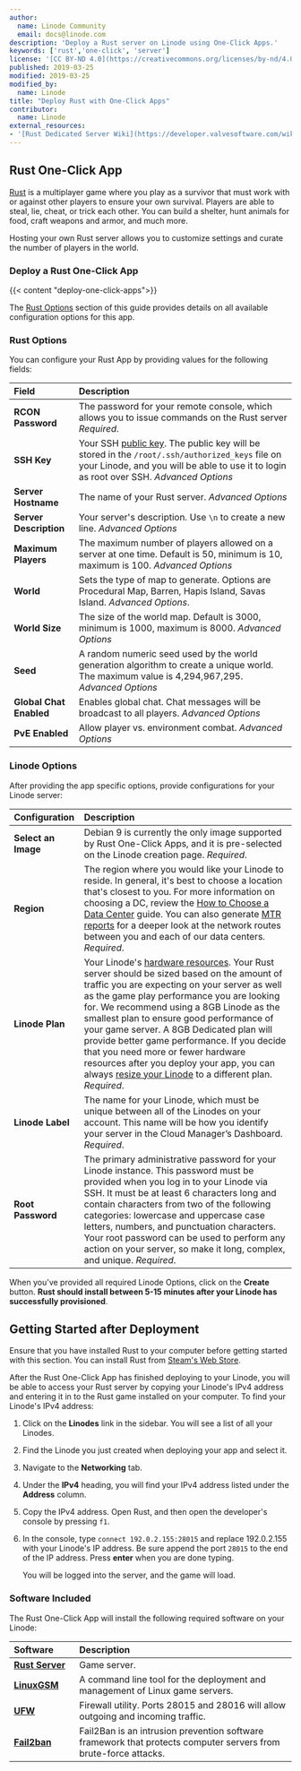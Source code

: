```yaml
---
author:
  name: Linode Community
  email: docs@linode.com
description: 'Deploy a Rust server on Linode using One-Click Apps.'
keywords: ['rust','one-click', 'server']
license: '[CC BY-ND 4.0](https://creativecommons.org/licenses/by-nd/4.0)'
published: 2019-03-25
modified: 2019-03-25
modified_by:
  name: Linode
title: "Deploy Rust with One-Click Apps"
contributor:
  name: Linode
external_resources:
- '[Rust Dedicated Server Wiki](https://developer.valvesoftware.com/wiki/Rust_Dedicated_Server)'
---
```


## Rust One-Click App

[Rust](https://rust.facepunch.com/) is a multiplayer game where you play as a survivor that must work with or against other players to ensure your own survival. Players are able to steal, lie, cheat, or trick each other. You can build a shelter, hunt animals for food, craft weapons and armor, and much more.

Hosting your own Rust server allows you to customize settings and curate the number of players in the world.

### Deploy a Rust One-Click App

{{< content "deploy-one-click-apps">}}

The [Rust Options](#rust-options) section of this guide provides details on all available configuration options for this app.

### Rust Options

You can configure your Rust App by providing values for the following fields:

| **Field** | **Description** |
|:--------------|:------------|
| **RCON Password** | The password for your remote console, which allows you to issue commands on the Rust server *Required*. |
| **SSH Key** | Your SSH [public key](/docs/security/authentication/use-public-key-authentication-with-ssh/). The public key will be stored in the `/root/.ssh/authorized_keys` file on your Linode, and you will be able to use it to login as root over SSH. *Advanced Options* |
| **Server Hostname** | The name of your Rust server. *Advanced Options* |
| **Server Description** | Your server's description. Use `\n` to create a new line. *Advanced Options* |
| **Maximum Players** | The maximum number of players allowed on a server at one time. Default is 50, minimum is 10, maximum is 100. *Advanced Options* |
| **World** | Sets the type of map to generate. Options are Procedural Map, Barren, Hapis Island, Savas Island. *Advanced Options*.
| **World Size** | The size of the world map. Default is 3000, minimum is 1000, maximum is 8000. *Advanced Options* |
| **Seed** | A random numeric seed used by the world generation algorithm to create a unique world. The maximum value is 4,294,967,295. *Advanced Options* |
| **Global Chat Enabled** | Enables global chat. Chat messages will be broadcast to all players. *Advanced Options* |
| **PvE Enabled** | Allow player vs. environment combat. *Advanced Options* |

### Linode Options

After providing the app specific options, provide configurations for your Linode server:

| **Configuration** | **Description** |
|:--------------|:------------|
| **Select an Image** | Debian 9 is currently the only image supported by Rust One-Click Apps, and it is pre-selected on the Linode creation page. *Required*. |
| **Region** | The region where you would like your Linode to reside. In general, it's best to choose a location that's closest to you. For more information on choosing a DC, review the [How to Choose a Data Center](/docs/platform/how-to-choose-a-data-center) guide. You can also generate [MTR reports](/docs/networking/diagnostics/diagnosing-network-issues-with-mtr/) for a deeper look at the network routes between you and each of our data centers. *Required*. |
| **Linode Plan** | Your Linode's [hardware resources](/docs/platform/how-to-choose-a-linode-plan/#hardware-resource-definitions). Your Rust server should be sized based on the amount of traffic you are expecting on your server as well as the game play performance you are looking for. We recommend using a 8GB Linode as the smallest plan to ensure good performance of your game server. A 8GB Dedicated plan will provide better game performance. If you decide that you need more or fewer hardware resources after you deploy your app, you can always [resize your Linode](/docs/platform/disk-images/resizing-a-linode/) to a different plan. *Required*. |
| **Linode Label** | The name for your Linode, which must be unique between all of the Linodes on your account. This name will be how you identify your server in the Cloud Manager’s Dashboard. *Required*. |
| **Root Password** | The primary administrative password for your Linode instance. This password must be provided when you log in to your Linode via SSH. It must be at least 6 characters long and contain characters from two of the following categories: lowercase and uppercase case letters, numbers, and punctuation characters. Your root password can be used to perform any action on your server, so make it long, complex, and unique. *Required*. |

When you've provided all required Linode Options, click on the **Create** button. **Rust should install between 5-15 minutes after your Linode has successfully provisioned**.

## Getting Started after Deployment

Ensure that you have installed Rust to your computer before getting started with this section. You can install Rust from [Steam's Web Store](https://store.steampowered.com/).

After the Rust One-Click App has finished deploying to your Linode, you will be able to access your Rust server by copying your Linode's IPv4 address and entering it in to the Rust game installed on your computer. To find your Linode's IPv4 address:

1. Click on the **Linodes** link in the sidebar. You will see a list of all your Linodes.

2. Find the Linode you just created when deploying your app and select it.

3. Navigate to the **Networking** tab.

4. Under the **IPv4** heading, you will find your IPv4 address listed under the **Address** column.

5. Copy the IPv4 address. Open Rust, and then open the developer's console by pressing `f1`.

6. In the console, type `connect 192.0.2.155:28015` and replace 192.0.2.155 with your Linode's IP address. Be sure append the port `28015` to the end of the IP address. Press **enter** when you are done typing.

    <!--![Rust developer's console log in process.](rust-one-click-developers-console.png)-->

    You will be logged into the server, and the game will load.

### Software Included

The Rust One-Click App will install the following required software on your Linode:

| **Software**&nbsp;&nbsp;&nbsp;&nbsp;&nbsp;&nbsp;&nbsp; | **Description** |
|:--------------|:------------|
| [**Rust Server**](https://store.steampowered.com/app/252490/Rust/) | Game server. |
| [**LinuxGSM**](https://linuxgsm.com) | A command line tool for the deployment and management of Linux game servers. |
| [**UFW**](https://wiki.ubuntu.com/UncomplicatedFirewall) | Firewall utility. Ports 28015 and 28016 will allow outgoing and incoming traffic. |
| [**Fail2ban**](https://www.fail2ban.org/wiki/index.php/Main_Page) | Fail2Ban is an intrusion prevention software framework that protects computer servers from brute-force attacks. |